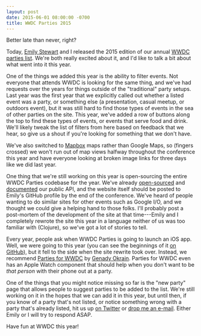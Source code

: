 ```yaml
---
layout: post
date: 2015-06-01 08:00:00 -0700
title: WWDC Parties 2015
---
```


Better late than never, right?

Today, [Emily Stewart](https://twitter.com/mpgstew) and I released the 2015 edition of our annual [WWDC parties list](https://2015.wwdcparties.com). We're both really excited about it, and I'd like to talk a bit about what went into it this year.

One of the things we added this year is the ability to filter events. Not everyone that attends WWDC is looking for the same thing, and we've had requests over the years for things outside of the "traditional" party setups. Last year was the first year that we explicitly called out whether a listed event was a party, or something else (a presentation, casual meetup, or outdoors event), but it was still hard to find those types of events in the sea of other parties on the site. This year, we've added a row of buttons along the top to find these types of events, or events that serve food and drink. We'll likely tweak the list of filters from here based on feedback that we hear, so give us a shout if you're looking for something that we don't have.

We've also switched to [Mapbox](https://www.mapbox.com/) maps rather than Google Maps, so (fingers crossed) we won't run out of map views halfway throughout the conference this year and have everyone looking at broken image links for three days like we did last year.

One thing that we're still working on this year is open-sourcing the entire WWDC Parties codebase for the year. We've already [open-sourced](https://github.com/Arclite/wwdcparties-api) and [documented](https://wwdcparties.readme.io) our public API, and the website itself should be posted to Emily's GitHub profile by the end of the conference. We've heard of people wanting to do similar sites for other events such as Google I/O, and we thought we could give a helping hand to those folks. I'll probably post a post-mortem of the development of the site at that time---Emily and I completely rewrote the site this year in a language neither of us was too familiar with (Clojure), so we've got a lot of stories to tell.

Every year, people ask when WWDC Parties is going to launch an iOS app. Well, we were going to this year (you can see the beginnings of it [on GitHub](https://github.com/Arclite/wwdcparties-ios)), but it fell to the side when the site rewrite took over. Instead, we recommend [Parties for WWDC](https://itunes.apple.com/app/parties-for-wwdc/id879924066) by [Genady Okrain](https://twitter.com/genadyo). Parties for WWDC even has an Apple Watch component that should help when you don't want to be _that person_ with their phone out at a party.

One of the things that you might notice missing so far is the "new party" page that allows people to suggest parties to be added to the list. We're still working on it in the hopes that we can add it in this year, but until then, if you know of a party that's not listed, or notice something wrong with a party that's already listed, hit us up [on Twitter](https://twitter.com/wwdcparties) or [drop me an e-mail](mailto:geoff@pado.name). Either Emily or I will try to respond ASAP.

Have fun at WWDC this year!

